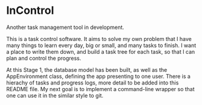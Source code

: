 # InControl
Another task management tool in development.

This is a task control software. It aims to solve my own problem that I have many things to learn every day, big or small,
and many tasks to finish. I want a place to write them down, and build a task tree for each task, so that I can plan and control
the progress.

At this Stage 1, the database model has been built, as well as the AppEnvironment class, defining the app presenting to one user. There is a hierachy of tasks and progress logs, more detail to be added into
this README file. My next goal is to implement a command-line wrapper so that one can use it in the similar style to git.
